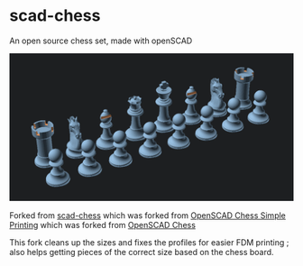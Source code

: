 # scad-chess

An open source chess set, made with openSCAD

![full set](chess_set.png)

Forked from [scad-chess](https://github.com/quaternionmedia/scad-chess)
which was forked from [OpenSCAD Chess Simple Printing](https://www.thingiverse.com/thing:3381939)
which was forked from [OpenSCAD Chess](https://www.thingiverse.com/thing:585218)

This fork cleans up the sizes and fixes the profiles for easier FDM printing ; also helps getting pieces of the correct size based on the chess board.
